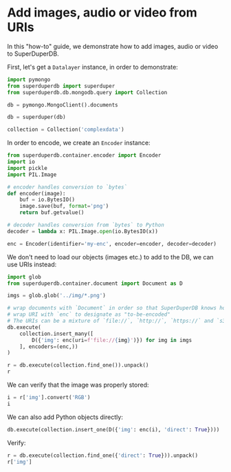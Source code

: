 # Add images, audio or video from URIs

In this "how-to" guide, we demonstrate how to add images, audio or video to SuperDuperDB.

First, let's get a `Datalayer` instance, in order to demonstrate:


```python
import pymongo
from superduperdb import superduper
from superduperdb.db.mongodb.query import Collection

db = pymongo.MongoClient().documents

db = superduper(db)

collection = Collection('complexdata')
```

In order to encode, we create an `Encoder` instance:


```python
from superduperdb.container.encoder import Encoder
import io
import pickle
import PIL.Image

# encoder handles conversion to `bytes`
def encoder(image):
    buf = io.BytesIO()
    image.save(buf, format='png')
    return buf.getvalue()

# decoder handles conversion from `bytes` to Python
decoder = lambda x: PIL.Image.open(io.BytesIO(x))

enc = Encoder(identifier='my-enc', encoder=encoder, decoder=decoder)
```

We don't need to load our objects (images etc.) to add to the DB, we can use URIs instead:


```python
import glob
from superduperdb.container.document import Document as D

imgs = glob.glob('../img/*.png')

# wrap documents with `Document` in order so that SuperDuperDB knows how to handle
# wrap URI with `enc` to designate as "to-be-encoded"
# The URIs can be a mixture of `file://`, `http://`, `https://` and `s3://`
db.execute(
    collection.insert_many([
        D({'img': enc(uri=f'file://{img}')}) for img in imgs
    ], encoders=(enc,))
)
```


```python
r = db.execute(collection.find_one()).unpack()
r
```

We can verify that the image was properly stored:


```python
i = r['img'].convert('RGB')
i
```

We can also add Python objects directly:


```python
db.execute(collection.insert_one(D({'img': enc(i), 'direct': True})))
```

Verify:


```python
r = db.execute(collection.find_one({'direct': True})).unpack()
r['img']
```
